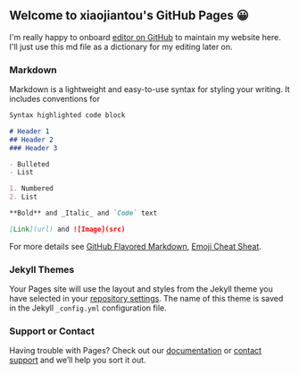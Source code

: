 ## Welcome to xiaojiantou's GitHub Pages 	:grinning:

I'm really happy to onboard [editor on GitHub](https://github.com/xiaojiantou/xiaojiantou.github.io/edit/main/index.md) to maintain my website here. I'll just use this md file as a dictionary for my editing later on.

### Markdown

Markdown is a lightweight and easy-to-use syntax for styling your writing. It includes conventions for

```markdown
Syntax highlighted code block

# Header 1
## Header 2
### Header 3

- Bulleted
- List

1. Numbered
2. List

**Bold** and _Italic_ and `Code` text

[Link](url) and ![Image](src)
```

For more details see [GitHub Flavored Markdown](https://guides.github.com/features/mastering-markdown/), [Emoji Cheat Sheat](https://github.com/ikatyang/emoji-cheat-sheet/blob/master/README.md).

### Jekyll Themes

Your Pages site will use the layout and styles from the Jekyll theme you have selected in your [repository settings](https://github.com/xiaojiantou/xiaojiantou.github.io/settings/pages). The name of this theme is saved in the Jekyll `_config.yml` configuration file.

### Support or Contact

Having trouble with Pages? Check out our [documentation](https://docs.github.com/categories/github-pages-basics/) or [contact support](https://support.github.com/contact) and we’ll help you sort it out.
